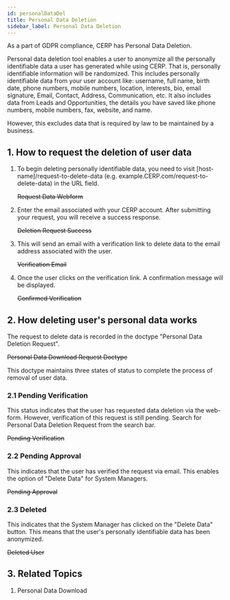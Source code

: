 ```yaml
---
id: personalDataDel
title: Personal Data Deletion
sidebar_label: Personal Data Deletion
---
```


As a part of GDPR compliance, CERP has Personal Data Deletion.

Personal data deletion tool enables a user to anonymize all the personally identifiable data a user has generated while using CERP. That is, personally identifiable information will be randomized. This includes personally identifiable data from your user account like: username, full name, birth date, phone numbers, mobile numbers, location, interests, bio, email signature, Email, Contact, Address, Communication, etc. It also includes data from Leads and Opportunities, the details you have saved like phone numbers, mobile numbers, fax, website, and name.

However, this excludes data that is required by law to be maintained by a business.

## 1. How to request the deletion of user data

1. To begin deleting personally identifiable data, you need to visit [host-name]/request-to-delete-data (e.g. example.CERP.com/request-to-delete-data) in the URL field.

   ~~Request Data Webform~~

2. Enter the email associated with your CERP account. After submitting your request, you will receive a success response.

   ~~Deletion Request Success~~

3. This will send an email with a verification link to delete data to the email address associated with the user.

   ~~Verification Email~~

4. Once the user clicks on the verification link. A confirmation message will be displayed.

   ~~Confirmed Verification~~

## 2. How deleting user's personal data works

The request to delete data is recorded in the doctype "Personal Data Deletion Request".

~~Personal Data Download Request Doctype~~

This doctype maintains three states of status to complete the process of removal of user data.

### 2.1 Pending Verification

This status indicates that the user has requested data deletion via the web-form. However, verification of this request is still pending. Search for Personal Data Deletion Request from the search bar.

~~Pending Verification~~

### 2.2 Pending Approval

This indicates that the user has verified the request via email. This enables the option of "Delete Data" for System Managers.

~~Pending Approval~~

### 2.3 Deleted

This indicates that the System Manager has clicked on the "Delete Data" button. This means that the user's personally identifiable data has been anonymized.

~~Deleted User~~

## 3. Related Topics

1. Personal Data Download
